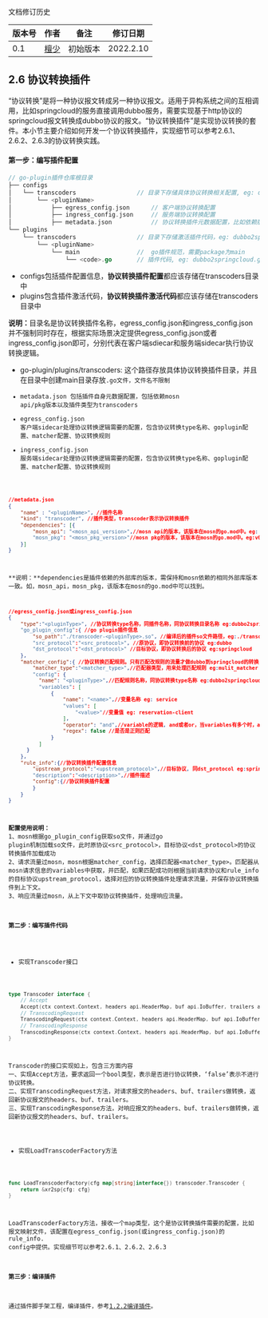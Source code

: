 文档修订历史

| 版本号 | 作者 | 备注     | 修订日期  |
| ------ | ---- | -------- | --------- |
| 0.1    | [檀少](https://github.com/Tanc010) | 初始版本 | 2022.2.10 |

<a name="LjFmL"></a>
## 2.6 协议转换插件
“协议转换”是将一种协议报文转成另一种协议报文。适用于异构系统之间的互相调用，比如springcloud的服务直接调用dubbo服务，需要实现基于http协议的springcloud报文转换成dubbo协议的报文。“协议转换插件”是实现协议转换的套件。本小节主要介绍如何开发一个协议转换插件，实现细节可以参考2.6.1、2.6.2、2.6.3的协议转换实践。
<a name="oQOJX"></a>
#### 第一步：编写插件配置
```go
// go-plugin插件仓库根目录
├── configs
│   └── transcoders					// 目录下存储具体协议转换相关配置, eg: dubbo2springcloud
│       └── <pluginName>
│           ├── egress_config.json		// 客户端协议转换配置
│           ├── ingress_config.json		// 服务端协议转换配置
│           ├── metadata.json			// 协议转换插件元数据配置，比如依赖版本信息
└── plugins
    └── transcoders					// 目录下存储激活插件代码，eg: dubbo2springcloud
        └── <pluginName>
            └── main				//  go插件规范，需要package为main
                └── <code>.go       // 插件代码, eg: dubbo2springcloud.go
```

- configs包括插件配置信息，**协议转换插件配置**都应该存储在transcoders目录中
- plugins包含插件激活代码，**协议转换插件激活代码**都应该存储在transcoders目录中

**说明：**<pluginName>目录名是协议转换插件名称，egress_config.json和ingress_config.json 并不强制同时存在，根据实际场景决定提供egress_config.json或者ingress_config.json即可，分别代表在客户端sdiecar和服务端sidecar执行协议转换逻辑。

- go-plugin/plugins/transcoders: 这个路径存放具体协议转换插件目录，并且在目录中创建main目录存放<code>.go文件，文件名不限制
- metadata.json 包括插件自身元数据配置，包括依赖mosn api/pkg版本以及插件类型为transcoders
- egress_config.json 客户端sidecar处理协议转换逻辑需要的配置，包含协议转换type名称、goplugin配置、matcher配置、协议转换规则
- ingress_config.json 服务端sidecar处理协议转换逻辑需要的配置，包含协议转换type名称、goplugin配置、matcher配置、协议转换规则
```json
//metadata.json
{
	"name" : "<pluginName>", //插件名称
	"kind": "transcoder", //插件类型，transcoder表示协议转换插件
	"dependencies": [{
		"mosn_api": "<mosn_api_version>",//mosn api的版本，该版本在mosn的go.mod中。eg: v0.0.0-20211217011300-b851d129be01
		"mosn_pkg": "<mosn_pkg_version>"//mosn pkg的版本，该版本在mosn的go.mod中。eg:v0.0.0-20211217101631-d914102d1baf
	}]
}
```
**说明：**dependencies是插件依赖的外部库的版本，需保持和mosn依赖的相同外部库版本一致。如，mosn_api，mosn_pkg，该版本在mosn的go.mod中可以找到。
```json
//egress_config.json或ingress_config.json 
{
    "type":"<pluginType>", //协议转换type名称，同插件名称，同协议转换目录名称 eg:dubbo2springcloud
    "go_plugin_config":{ //go plugin插件信息
        "so_path":"./transcoder-<pluginType>.so", //编译后的插件so文件路径，eg:./transcoder-dubbo2springcloud.so
        "src_protocol":"<src_protocol>", //原协议，即协议转换前的协议 eg:dubbo
        "dst_protocol":"<dst_protocol>" //目标协议，即协议转换后的协议 eg:springcloud
    },
    "matcher_config":{ //协议转换匹配规则。只有匹配改规则的流量才做dubbo到springcloud的转换
        "matcher_type":"<matcher_type>",//匹配器类型，用来处理匹配规则 eg:mulit_matcher
      	"config": {
          "name": "<pluginType>",//匹配规则名称，同协议转换type名称 eg:dubbo2springcloud
          "variables": [
              {
                  "name": "<name>",//变量名称 eg: service
                  "values": [
                      "<value>"//变量值 eg: reservation-client
                  ],
                  "operator": "and",//variable的逻辑, and或者or，当variables有多个时，and表示同时
                  "regex": false //是否是正则匹配
              }
          ]
      }
    },
    "rule_info":{//协议转换插件配置信息
        "upstream_protocol":"<upstream_protocol>",//目标协议, 同dst_protocol eg:springcloud
        "description":"<description>",//插件描述
        "config":{//协议转换插件配置
        }
    }
}
```
**配置使用说明：**<br />1、mosn根据go_plugin_config获取so文件，并通过go plugin机制加载so文件，此时原协议<src_protocol>，目标协议<dst_protocol>的协议转换插件加载成功<br />2、请求流量过mosn，mosn根据matcher_config，选择匹配器<matcher_type>。匹配器从mosn请求信息的variables中获取<name>，并匹配<value>，如果匹配成功则根据当前请求协议和rule_info的目标协议upstream_protocol，选择对应的协议转换插件处理请求流量，并保存协议转换插件到上下文。<br />3、响应流量过mosn，从上下文中取协议转换插件，处理响应流量。
<a name="jiTH5"></a>
#### 第二步：编写插件代码

- 实现Transcoder接口
```go
type Transcoder interface {
	// Accept
	Accept(ctx context.Context, headers api.HeaderMap, buf api.IoBuffer, trailers api.HeaderMap) bool
	// TranscodingRequest
	TranscodingRequest(ctx context.Context, headers api.HeaderMap, buf api.IoBuffer, trailers api.HeaderMap) (api.HeaderMap, api.IoBuffer, api.HeaderMap, error)
	// TranscodingResponse
	TranscodingResponse(ctx context.Context, headers api.HeaderMap, buf api.IoBuffer, trailers api.HeaderMap) (api.HeaderMap, api.IoBuffer, api.HeaderMap, error)
}
```
Transcoder的接口实现如上，包含三方面内容<br />一、实现Accept方法，要求返回一个bool类型，表示是否进行协议转换，‘false’表示不进行协议转换。<br />二、实现TranscodingRequest方法，对请求报文的headers、buf、trailers做转换，返回新协议报文的headers、buf、trailers。<br />三、实现TranscodingResponse方法，对响应报文的headers、buf、trailers做转换，返回新协议报文的headers、buf、trailers。

- 实现LoadTranscoderFactory方法
```go
func LoadTranscoderFactory(cfg map[string]interface{}) transcoder.Transcoder {
	return &xr2sp{cfg: cfg}
}
```
LoadTranscoderFactory方法，接收一个map类型，这个是协议转换插件需要的配置，比如报文映射文件，该配置在egress_config.json(或ingress_config.json)的rule_info. config中提供。实现细节可以参考2.6.1、2.6.2、2.6.3
<a name="vGp9B"></a>
#### 第三步：编译插件
通过插件脚手架工程，编译插件，参考[1.2.2编译插件](https://github.com/mosn/extensions/blob/master/go-plugin/doc/1.plugin-prepare.md#122-%E7%BC%96%E8%AF%91%E6%8F%92%E4%BB%B6)。<br />